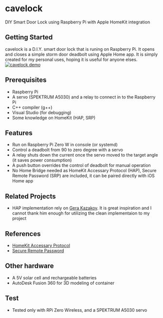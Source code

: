 # cavelock

DIY Smart Door Lock using Raspberry Pi with Apple HomeKit integration

## Getting Started
cavelock is a D.I.Y. smart door lock that is runing on Raspberry Pi. It opens and closes a simple storm door deadbolt using Apple Home app. It is simply created for my personal uses, hoping it is useful for anyone elses.
[![cavelock demo](https://img.youtube.com/vi/mZIwY49XvS4/0.jpg)](https://www.youtube.com/watch?v=mZIwY49XvS4)

## Prerequisites
* Raspberry Pi
* A servo (SPEKTRUM A5030) and a relay to connect in to the Raspberry Pi 
* C++ compiler (g++)
* Visual Studio (for debugging)
* Some knowledge on HomeKit (HAP, SRP)

## Features
* Run on Raspberry Pi Zero W in console (or systemd)
* Control a deadbolt from 90 to zero degree with a servo
* A relay shuts down the current once the servo moved to the target angle (it saves power consumption)
* A push button overrides the control of deadbolt for manual operation 
* No Home Bridge needed as HomeKit Accessary Protocol (HAP), Secure Remote Password (SRP) are included, it can be paired directly with iOS Home app

## Related Projects 
* HAP implementation rely on [Gera Kazakov](https://github.com/gera-k/uHap). It is great inspiration and I cannot thank him enough for utilizing the clean implementaion to my project

## References
* [HomeKit Accessary Protocol](https://developer.apple.com/support/homekit-accessory-protocol/)
* [Secure Remote Password](https://en.wikipedia.org/wiki/Secure_Remote_Password_protocol)

## Other hardware 
* A 5V solar cell and rechargeable batteries
* AutoDesk Fusion 360 for 3D modeling of container

## Test
* Tested only with RPi Zero Wireless, and a SPEKTRUM A5030 servo
